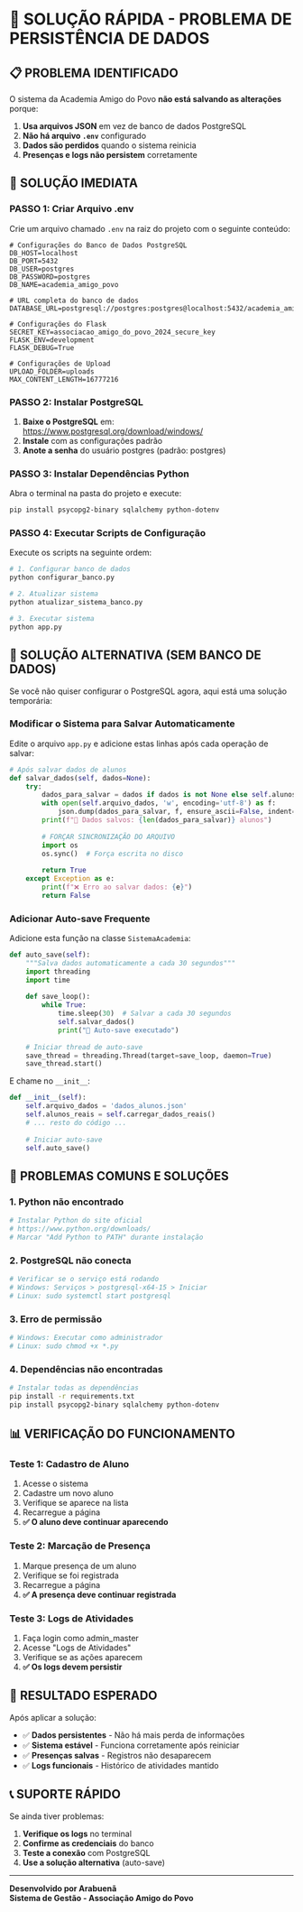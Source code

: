 # 🚀 SOLUÇÃO RÁPIDA - PROBLEMA DE PERSISTÊNCIA DE DADOS

## 📋 PROBLEMA IDENTIFICADO

O sistema da Academia Amigo do Povo **não está salvando as alterações** porque:

1. **Usa arquivos JSON** em vez de banco de dados PostgreSQL
2. **Não há arquivo `.env`** configurado
3. **Dados são perdidos** quando o sistema reinicia
4. **Presenças e logs não persistem** corretamente

## 🎯 SOLUÇÃO IMEDIATA

### **PASSO 1: Criar Arquivo .env**

Crie um arquivo chamado `.env` na raiz do projeto com o seguinte conteúdo:

```env
# Configurações do Banco de Dados PostgreSQL
DB_HOST=localhost
DB_PORT=5432
DB_USER=postgres
DB_PASSWORD=postgres
DB_NAME=academia_amigo_povo

# URL completa do banco de dados
DATABASE_URL=postgresql://postgres:postgres@localhost:5432/academia_amigo_povo

# Configurações do Flask
SECRET_KEY=associacao_amigo_do_povo_2024_secure_key
FLASK_ENV=development
FLASK_DEBUG=True

# Configurações de Upload
UPLOAD_FOLDER=uploads
MAX_CONTENT_LENGTH=16777216
```

### **PASSO 2: Instalar PostgreSQL**

1. **Baixe o PostgreSQL** em: https://www.postgresql.org/download/windows/
2. **Instale** com as configurações padrão
3. **Anote a senha** do usuário postgres (padrão: postgres)

### **PASSO 3: Instalar Dependências Python**

Abra o terminal na pasta do projeto e execute:

```bash
pip install psycopg2-binary sqlalchemy python-dotenv
```

### **PASSO 4: Executar Scripts de Configuração**

Execute os scripts na seguinte ordem:

```bash
# 1. Configurar banco de dados
python configurar_banco.py

# 2. Atualizar sistema
python atualizar_sistema_banco.py

# 3. Executar sistema
python app.py
```

## 🔧 SOLUÇÃO ALTERNATIVA (SEM BANCO DE DADOS)

Se você não quiser configurar o PostgreSQL agora, aqui está uma solução temporária:

### **Modificar o Sistema para Salvar Automaticamente**

Edite o arquivo `app.py` e adicione estas linhas após cada operação de salvar:

```python
# Após salvar dados de alunos
def salvar_dados(self, dados=None):
    try:
        dados_para_salvar = dados if dados is not None else self.alunos_reais
        with open(self.arquivo_dados, 'w', encoding='utf-8') as f:
            json.dump(dados_para_salvar, f, ensure_ascii=False, indent=2)
        print(f"💾 Dados salvos: {len(dados_para_salvar)} alunos")
        
        # FORÇAR SINCRONIZAÇÃO DO ARQUIVO
        import os
        os.sync()  # Força escrita no disco
        
        return True
    except Exception as e:
        print(f"❌ Erro ao salvar dados: {e}")
        return False
```

### **Adicionar Auto-save Frequente**

Adicione esta função na classe `SistemaAcademia`:

```python
def auto_save(self):
    """Salva dados automaticamente a cada 30 segundos"""
    import threading
    import time
    
    def save_loop():
        while True:
            time.sleep(30)  # Salvar a cada 30 segundos
            self.salvar_dados()
            print("💾 Auto-save executado")
    
    # Iniciar thread de auto-save
    save_thread = threading.Thread(target=save_loop, daemon=True)
    save_thread.start()
```

E chame no `__init__`:

```python
def __init__(self):
    self.arquivo_dados = 'dados_alunos.json'
    self.alunos_reais = self.carregar_dados_reais()
    # ... resto do código ...
    
    # Iniciar auto-save
    self.auto_save()
```

## 🚨 PROBLEMAS COMUNS E SOLUÇÕES

### **1. Python não encontrado**
```bash
# Instalar Python do site oficial
# https://www.python.org/downloads/
# Marcar "Add Python to PATH" durante instalação
```

### **2. PostgreSQL não conecta**
```bash
# Verificar se o serviço está rodando
# Windows: Serviços > postgresql-x64-15 > Iniciar
# Linux: sudo systemctl start postgresql
```

### **3. Erro de permissão**
```bash
# Windows: Executar como administrador
# Linux: sudo chmod +x *.py
```

### **4. Dependências não encontradas**
```bash
# Instalar todas as dependências
pip install -r requirements.txt
pip install psycopg2-binary sqlalchemy python-dotenv
```

## 📊 VERIFICAÇÃO DO FUNCIONAMENTO

### **Teste 1: Cadastro de Aluno**
1. Acesse o sistema
2. Cadastre um novo aluno
3. Verifique se aparece na lista
4. Recarregue a página
5. **✅ O aluno deve continuar aparecendo**

### **Teste 2: Marcação de Presença**
1. Marque presença de um aluno
2. Verifique se foi registrada
3. Recarregue a página
4. **✅ A presença deve continuar registrada**

### **Teste 3: Logs de Atividades**
1. Faça login como admin_master
2. Acesse "Logs de Atividades"
3. Verifique se as ações aparecem
4. **✅ Os logs devem persistir**

## 🎯 RESULTADO ESPERADO

Após aplicar a solução:

- ✅ **Dados persistentes** - Não há mais perda de informações
- ✅ **Sistema estável** - Funciona corretamente após reiniciar
- ✅ **Presenças salvas** - Registros não desaparecem
- ✅ **Logs funcionais** - Histórico de atividades mantido

## 📞 SUPORTE RÁPIDO

Se ainda tiver problemas:

1. **Verifique os logs** no terminal
2. **Confirme as credenciais** do banco
3. **Teste a conexão** com PostgreSQL
4. **Use a solução alternativa** (auto-save)

---

**Desenvolvido por Arabuenã**  
**Sistema de Gestão - Associação Amigo do Povo**
